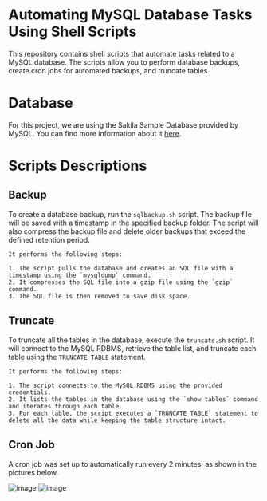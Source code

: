 # Automating MySQL Database Tasks Using Shell Scripts
This repository contains shell scripts that automate tasks related to a MySQL database. The scripts allow you to perform database backups, create cron jobs for automated backups, and truncate tables.

# Database
For this project, we are using the Sakila Sample Database provided by MySQL. You can find more information about it [here](https://dev.mysql.com/doc/sakila/en/).

# Scripts Descriptions
## Backup

To create a database backup, run the `sqlbackup.sh` script. The backup file will be saved with a timestamp in the specified backup folder. The script will also compress the backup file and delete older backups that exceed the defined retention period.

    It performs the following steps:

    1. The script pulls the database and creates an SQL file with a timestamp using the `mysqldump` command.
    2. It compresses the SQL file into a gzip file using the `gzip` command.
    3. The SQL file is then removed to save disk space.

## Truncate

To truncate all the tables in the database, execute the `truncate.sh` script. It will connect to the MySQL RDBMS, retrieve the table list, and truncate each table using the `TRUNCATE TABLE` statement.

    It performs the following steps:

    1. The script connects to the MySQL RDBMS using the provided credentials.
    2. It lists the tables in the database using the `show tables` command and iterates through each table.
    3. For each table, the script executes a `TRUNCATE TABLE` statement to delete all the data while keeping the table structure intact.

## Cron Job
A cron job was set up to automatically run every 2 minutes, as shown in the pictures below.

![image](https://github.com/GAlthobaity/IBM-Data-Engineering/assets/60229547/08230919-7bba-4491-ae4e-facb6af83fb2)
![image](https://github.com/GAlthobaity/IBM-Data-Engineering/assets/60229547/dd3d5958-1e96-4584-8c20-79a0fc8f093f)



